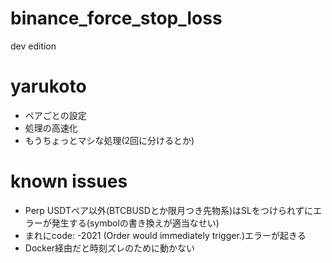 # binance_force_stop_loss

dev edition

# yarukoto

 - ペアごとの設定
 - 処理の高速化
 - もうちょっとマシな処理(2回に分けるとか)

# known issues
  - Perp USDTペア以外(BTCBUSDとか限月つき先物系)はSLをつけられずにエラーが発生する(symbolの書き換えが適当なせい)
  - まれにcode: -2021 (Order would immediately trigger.)エラーが起きる
  - Docker経由だと時刻ズレのために動かない
